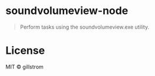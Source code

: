 # soundvolumeview-node
>Perform tasks using the soundvolumeview.exe utility.

# License
MIT © gillstrom